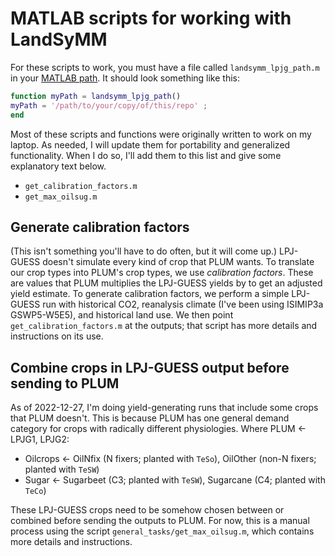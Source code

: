 # MATLAB scripts for working with LandSyMM

For these scripts to work, you must have a file called `landsymm_lpjg_path.m` in your [MATLAB path](https://www.mathworks.com/matlabcentral/answers/116177-how-to-add-a-folder-permanently-to-matlab-path). It should look something like this:

```matlab
function myPath = landsymm_lpjg_path()
myPath = '/path/to/your/copy/of/this/repo' ;
end
```

Most of these scripts and functions were originally written to work on my laptop. As needed, I will update them for portability and generalized functionality. When I do so, I'll add them to this list and give some explanatory text below.

- `get_calibration_factors.m`
- `get_max_oilsug.m`

## Generate calibration factors

(This isn't something you'll have to do often, but it will come up.) LPJ-GUESS doesn't simulate every kind of crop that PLUM wants. To translate our crop types into PLUM's crop types, we use *calibration factors*. These are values that PLUM multiplies the LPJ-GUESS yields by to get an adjusted yield estimate. To generate calibration factors, we perform a simple LPJ-GUESS run with historical CO2, reanalysis climate (I've been using ISIMIP3a GSWP5-W5E5), and historical land use. We then point `get_calibration_factors.m` at the outputs; that script has more details and instructions on its use.

## Combine crops in LPJ-GUESS output before sending to PLUM

As of 2022-12-27, I'm doing yield-generating runs that include some crops that PLUM doesn't. This is because PLUM has one general demand category for crops with radically different physiologies. Where PLUM ← LPJG1, LPJG2:

- Oilcrops ← OilNfix (N fixers; planted with `TeSo`), OilOther (non-N fixers; planted with `TeSW`)
- Sugar ← Sugarbeet (C3; planted with `TeSW`), Sugarcane (C4; planted with `TeCo`)

These LPJ-GUESS crops need to be somehow chosen between or combined before sending the outputs to PLUM. For now, this is a manual process using the script `general_tasks/get_max_oilsug.m`, which contains more details and instructions.

